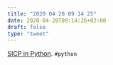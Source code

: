 ```yaml
---
title: "2020 04 28 09 14 25"
date: 2020-04-28T09:14:26+02:00
draft: false
type: "tweet"
---
```

[SICP in Python](https://wizardforcel.gitbooks.io/sicp-in-python/content/). `#python`
